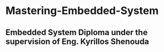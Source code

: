 # Mastering-Embedded-System
## Embedded System Diploma under the supervision of Eng. Kyrillos Shenouda
